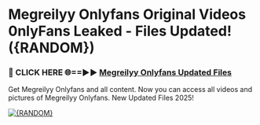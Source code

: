 # Megreilyy Onlyfans Original Videos 0nlyFans Leaked - Files Updated! ({RANDOM})

<h3>🔴 CLICK HERE 🌐==►► <a href="https://betterlinks.top/A2PfLJ" rel="nofollow">Megreilyy Onlyfans Updated Files</a></h3>

Get Megreilyy Onlyfans and all content. Now you can access all videos and pictures of Megreilyy Onlyfans. New Updated Files 2025!

[![{RANDOM}](https://i.imgur.com/ppqm5kG.gif)](https://betterlinks.top/A2PfLJ)